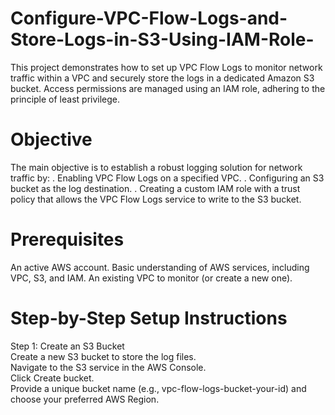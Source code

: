 # Configure-VPC-Flow-Logs-and-Store-Logs-in-S3-Using-IAM-Role-
This project demonstrates how to set up VPC Flow Logs to monitor network traffic within a VPC and securely store the logs in a dedicated Amazon S3 bucket. Access permissions are managed using an IAM role, adhering to the principle of least privilege.
# Objective
The main objective is to establish a robust logging solution for network traffic by:
. Enabling VPC Flow Logs on a specified VPC.
. Configuring an S3 bucket as the log destination.
. Creating a custom IAM role with a trust policy that allows the VPC Flow Logs service to write to the S3 bucket.
# Prerequisites
An active AWS account.
Basic understanding of AWS services, including VPC, S3, and IAM.
An existing VPC to monitor (or create a new one).
# Step-by-Step Setup Instructions
Step 1: Create an S3 Bucket  
Create a new S3 bucket to store the log files.  
Navigate to the S3 service in the AWS Console.  
Click Create bucket.  
Provide a unique bucket name (e.g., vpc-flow-logs-bucket-your-id) and choose your preferred AWS Region.
